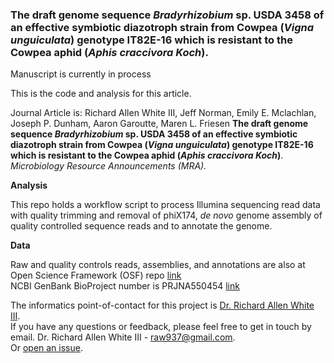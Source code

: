 ### The draft genome sequence *Bradyrhizobium* sp. USDA 3458 of an effective symbiotic diazotroph strain from Cowpea (*Vigna unguiculata*) genotype IT82E-16 which is resistant to the Cowpea aphid (*Aphis craccivora Koch*).

Manuscript is currently in process

This is the code and analysis for this article. 

Journal Article is: Richard Allen White III, Jeff Norman, Emily E. Mclachlan, Joseph P. Dunham, Aaron Garoutte, Maren L. Friesen **The draft genome sequence *Bradyrhizobium* sp. USDA 3458 of an effective symbiotic diazotroph strain from Cowpea (*Vigna unguiculata*) genotype IT82E-16 which is resistant to the Cowpea aphid (*Aphis craccivora Koch*)**. *Microbiology Resource Announcements (MRA).* 

**Analysis**

This repo holds a workflow script to process Illumina sequencing read data with quality trimming and removal of phiX174, *de novo* genome assembly of quality controlled sequence reads and to annotate the genome. 

**Data**

Raw and quality controls reads, assemblies, and annotations are also at Open Science Framework (OSF) repo [link](https://osf.io/7t4j8/)<br />
NCBI GenBank BioProject number is PRJNA550454 [link](https://www.ncbi.nlm.nih.gov/bioproject/PRJNA550454/) 

The informatics point-of-contact for this project is [Dr. Richard Allen White III](https://github.com/raw937).<br />
If you have any questions or feedback, please feel free to get in touch by email. Dr. Richard Allen White III - raw937@gmail.com.  <br />
Or [open an issue](https://github.com/friesenlab/Bradyrhizobium_USDA3458/issues).
